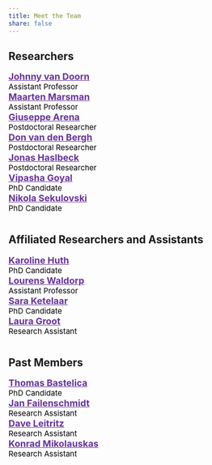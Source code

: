 ```yaml
---
title: Meet the Team
share: false
---
```


<h2>Researchers</h2>

<!-- Johnny van Doorn: Assistant Professor -->
<p style="margin:0; padding:0;">
  <span style="font-size:18px; color:RebeccaPurple; font-weight:bold;">
    <a href="https://cran.r-project.org/package=easybgm" style="color:RebeccaPurple !important;">Johnny van Doorn</a>
  </span><br/>
  <span style="font-size:15px; color:black;">Assistant Professor</span>
</p>

<!-- Maarten Marsman: Assistant Professor -->
<p style="margin:0; padding:0;">
  <span style="font-size:18px; color:RebeccaPurple; font-weight:bold;">
    <a href="https://cran.r-project.org/package=easybgm" style="color:RebeccaPurple !important;">Maarten Marsman</a>
  </span><br/>
  <span style="font-size:15px; color:black;">Assistant Professor</span>
</p>

<!-- Giuseppe Arena: Postdoctoral Researcher -->
<p style="margin:0; padding:0;">
  <span style="font-size:18px; color:RebeccaPurple; font-weight:bold;">
    <a href="https://cran.r-project.org/package=easybgm" style="color:RebeccaPurple !important;">Giuseppe Arena</a>
  </span><br/>
  <span style="font-size:15px; color:black;">Postdoctoral Researcher</span>
</p>

<!-- Don van den Bergh: Postdoctoral Researcher -->
<p style="margin:0; padding:0;">
  <span style="font-size:18px; color:RebeccaPurple; font-weight:bold;">
    <a href="https://cran.r-project.org/package=easybgm" style="color:RebeccaPurple !important;">Don van den Bergh</a>
  </span><br/>
  <span style="font-size:15px; color:black;">Postdoctoral Researcher</span>
</p>

<!-- Jonas Haslbeck: Postdoctoral Researcher -->
<p style="margin:0; padding:0;">
  <span style="font-size:18px; color:RebeccaPurple; font-weight:bold;">
    <a href="https://cran.r-project.org/package=easybgm" style="color:RebeccaPurple !important;">Jonas Haslbeck</a>
  </span><br/>
  <span style="font-size:15px; color:black;">Postdoctoral Researcher</span>
</p>

<!-- Vipasha Goyal: PhD Candidate -->
<p style="margin:0; padding:0;">
  <span style="font-size:18px; color:RebeccaPurple; font-weight:bold;">
    <a href="https://cran.r-project.org/package=easybgm" style="color:RebeccaPurple !important;">Vipasha Goyal</a>
  </span><br/>
  <span style="font-size:15px; color:black;">PhD Candidate</span>
</p>

<!-- Nikola Sekulovski: PhD Candidate -->
<p style="margin:0; padding:0;">
  <span style="font-size:18px; color:RebeccaPurple; font-weight:bold;">
    <a href="https://cran.r-project.org/package=easybgm" style="color:RebeccaPurple !important;">Nikola Sekulovski</a>
  </span><br/>
  <span style="font-size:15px; color:black;">PhD Candidate</span>
</p>

<h2 style="margin-top:40px;">Affiliated Researchers and Assistants</h2>

<!-- Karoline Huth: PhD Candidate -->
<p style="margin:0; padding:0;">
  <span style="font-size:18px; color:RebeccaPurple; font-weight:bold;">
    <a href="https://cran.r-project.org/package=easybgm" style="color:RebeccaPurple !important;">Karoline Huth</a>
  </span><br/>
  <span style="font-size:15px; color:black;">PhD Candidate</span>
</p>

<!-- Lourens Waldorp: Assistant Professor -->
<p style="margin:0; padding:0;">
  <span style="font-size:18px; color:RebeccaPurple; font-weight:bold;">
    <a href="https://cran.r-project.org/package=easybgm" style="color:RebeccaPurple !important;">Lourens Waldorp</a>
  </span><br/>
  <span style="font-size:15px; color:black;">Assistant Professor</span>
</p>

<!-- Sara Ketelaar: PhD Candidate -->
<p style="margin:0; padding:0;">
  <span style="font-size:18px; color:RebeccaPurple; font-weight:bold;">
    <a href="https://cran.r-project.org/package=easybgm" style="color:RebeccaPurple !important;">Sara Ketelaar</a>
  </span><br/>
  <span style="font-size:15px; color:black;">PhD Candidate</span>
</p>

<!-- Laura Groot: Research Assistant -->
<p style="margin:0; padding:0;">
  <span style="font-size:18px; color:RebeccaPurple; font-weight:bold;">
    <a href="https://cran.r-project.org/package=easybgm" style="color:RebeccaPurple !important;">Laura Groot</a>
  </span><br/>
  <span style="font-size:15px; color:black;">Research Assistant</span>
</p>

<h2 style="margin-top:40px;">Past Members</h2>

<!-- Thomas Bastelica: PhD Candidate -->
<p style="margin:0; padding:0;">
  <span style="font-size:18px; color:RebeccaPurple; font-weight:bold;">
    <a href="https://cran.r-project.org/package=easybgm" style="color:RebeccaPurple !important;">Thomas Bastelica</a>
  </span><br/>
  <span style="font-size:15px; color:black;">PhD Candidate</span>
</p>

<!-- Jan Failenschmidt: Research Assistant -->
<p style="margin:0; padding:0;">
  <span style="font-size:18px; color:RebeccaPurple; font-weight:bold;">
    <a href="https://cran.r-project.org/package=easybgm" style="color:RebeccaPurple !important;">Jan Failenschmidt</a>
  </span><br/>
  <span style="font-size:15px; color:black;">Research Assistant</span>
</p>

<!-- Dave Leitritz: Research Assistant -->
<p style="margin:0; padding:0;">
  <span style="font-size:18px; color:RebeccaPurple; font-weight:bold;">
    <a href="https://cran.r-project.org/package=easybgm" style="color:RebeccaPurple !important;">Dave Leitritz</a>
  </span><br/>
  <span style="font-size:15px; color:black;">Research Assistant</span>
</p>

<!-- Konrad Mikolauskas: Research Assistant -->
<p style="margin:0; padding:0;">
  <span style="font-size:18px; color:RebeccaPurple; font-weight:bold;">
    <a href="https://cran.r-project.org/package=easybgm" style="color:RebeccaPurple !important;">Konrad Mikolauskas</a>
  </span><br/>
  <span style="font-size:15px; color:black;">Research Assistant</span>
</p>
